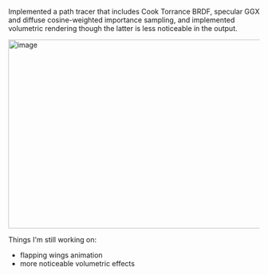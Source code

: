 Implemented a path tracer that includes Cook Torrance BRDF, specular GGX and diffuse cosine-weighted importance sampling, and implemented volumetric rendering though the latter is less noticeable in the output. 

<img width="509" height="379" alt="image" src="https://github.com/user-attachments/assets/a9abc15a-6598-423d-8e10-9fa1ca8f328d" />

Things I'm still working on:
- flapping wings animation
- more noticeable volumetric effects

